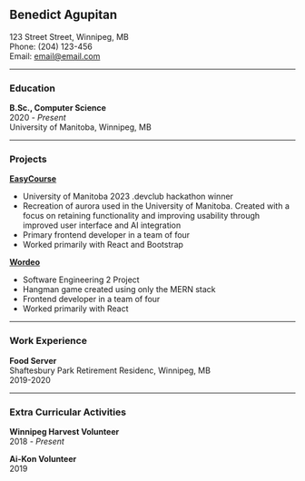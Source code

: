 ## Benedict Agupitan
123 Street Street, Winnipeg, MB \
Phone: (204) 123-456 \
Email: email@email.com

---

### Education
**B.Sc., Computer Science** \
2020 - *Present* \
University of Manitoba, Winnipeg, MB

---

### Projects
[**EasyCourse**](https://github.com/sanarkk/EasyCourses_Hackathon)
* University of Manitoba 2023 .devclub hackathon winner
* Recreation of aurora used in the University of Manitoba. Created with a focus on retaining functionality and improving usability through improved user interface and AI integration
* Primary frontend developer in a team of four
* Worked primarily with React and Bootstrap

[**Wordeo**](https://github.com/hamdielzard/Wordeo)
* Software Engineering 2 Project
* Hangman game created using only the MERN stack
* Frontend developer in a team of four
* Worked primarily with React


---

### Work Experience
**Food Server** \
Shaftesbury Park Retirement Residenc, Winnipeg, MB \
2019-2020

---

### Extra Curricular Activities
**Winnipeg Harvest Volunteer** \
2018 - *Present*

**Ai-Kon Volunteer** \
2019